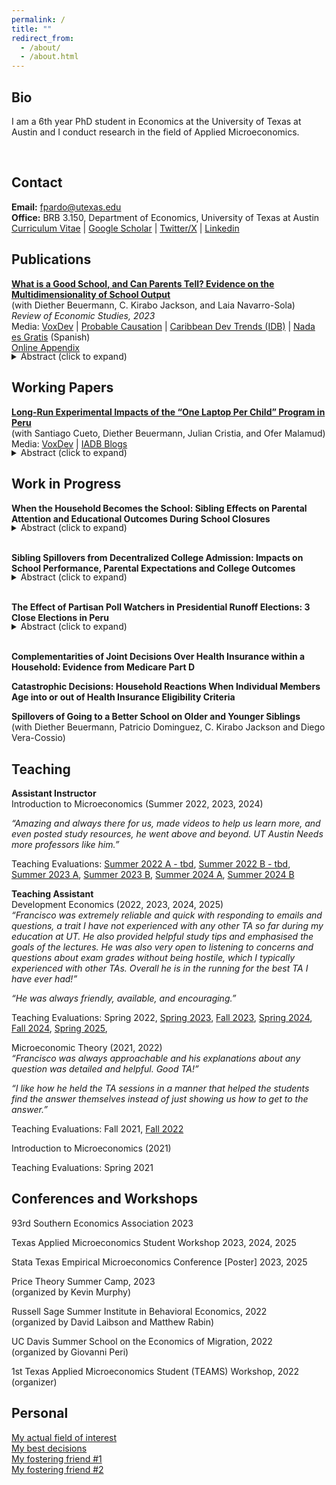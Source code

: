 ```yaml
---
permalink: /
title: ""
redirect_from:
  - /about/
  - /about.html
---
```


Bio
------

I am a 6th year PhD student in Economics at the University of Texas at Austin and I conduct research in the field of Applied Microeconomics. 
<!--You can reach me at *fpardo@utexas.edu*.-->
<br> 

Contact
------
**Email:** fpardo@utexas.edu  
**Office:** BRB 3.150, Department of Economics, University of Texas at Austin  
[Curriculum Vitae](http://francisco-pardo-pajuelo.github.io/files/CV_Francisco_Pardo_Pajuelo.pdf) | [Google Scholar](https://scholar.google.com/citations?user=zCcj60wAAAAJ&hl=en&authuser=2) | [Twitter/X](https://x.com/franciscopardop) | [Linkedin](https://www.linkedin.com/in/francisco-pardo-pajuelo/)
<!-- @franciscopardop -->
<!--* **GitHub:** [francisco-pardo-pajuelo](https://github.com/francisco-pardo-pajuelo) -->
<!--* **LinkedIn:** [your_linkedin](https://www.linkedin.com/in/francisco-pardo-pajuelo/) -->

<!--
---
permalink: /
title: "Francisco Pardo Pajuelo"
excerpt: "About me"
author_profile: true
redirect_from: 
  - /about/
  - /about.html
---
-->



Publications
------

**[What is a Good School, and Can Parents Tell? Evidence on the Multidimensionality of School Output](http://francisco-pardo-pajuelo.github.io/files/beuermann_et_al_2022_What_is_a_good_school.pdf)**  
(with Diether Beuermann, C. Kirabo Jackson, and Laia Navarro-Sola)   
*Review of Economic Studies, 2023*  
Media: [VoxDev](https://voxdev.org/topic/education/multidimensionality-school-choice-evidence-trinidad-and-tobago) | [Probable Causation](https://www.probablecausation.com/podcasts/episode-82-kirabo-jackson) | [Caribbean Dev Trends (IDB)](https://blogs.iadb.org/caribbean-dev-trends/en/do-test-scores-determine-school-quality/) | [Nada es Gratis](https://nadaesgratis.es/admin/determinan-las-puntuaciones-en-los-examenes-estandardizados-la-calidad-de-las-escuelas) (Spanish)  
[Online Appendix](http://francisco-pardo-pajuelo.io/files/beuermann_et_al_2022_What_is_a_good_school_APPENDIX.pdf)
<div style="margin-top: -1.2em;">
  <details>
    <summary>Abstract (click to expand)</summary>
    <div>
      <p>To explore whether schools’ causal impacts on test scores measure their overall impact on students, we exploit plausibly exogenous school assignments and data from Trinidad and Tobago to estimate the causal impacts of individual schools on several outcomes. Schools’ impacts on high-stakes tests are weakly related to impacts on important outcomes such as arrests, dropout, teen motherhood, and formal labor-market participation. To examine if parents’ school preferences are related to these causal impacts, we link them to parents’ ranked lists of schools and employ discrete-choice models to infer preferences for schools. Parents choose schools that improve high-stakes tests even conditional on peer quality and average outcomes. Parents also choose schools that reduce criminality and teen motherhood, and increase labor-market participation. School choices among parents of low-achieving students are relatively more strongly related to schools’ impacts on non-test-score outcomes, while the opposite is true for parents of high-achieving students. These results suggest that evaluations based solely on test scores may be misleading about the benefits of school choice (particularity for low-achieving students), and education interventions more broadly.</p>
    </div>
  </details>
</div>

Working Papers
------
[**Long-Run Experimental Impacts of the “One Laptop Per Child” Program in Peru**](https://publications.iadb.org/publications/english/document/Laptops-in-the-Long-Run-Evidence-from-the-One-Laptop-per-Child-Program-in-Rural-Peru.pdf)  
(with Santiago Cueto, Diether Beuermann, Julian Cristia, and Ofer Malamud)  
Media: [VoxDev](https://www.voxdev.org/topic/education/one-laptop-child-lessons-long-term-follow) | [IADB Blogs](https://blogs.iadb.org/ideas-matter/en/handing-out-laptops-is-not-enough-to-improve-student-learning/)   
<div style="margin-top: -1.2em;">
  <details>
    <summary>Abstract (click to expand)</summary>
    <div>
      <p>This paper examines a large-scale randomized evaluation of the One Laptop Per Child (OLPC) program in 531 rural primary schools, as implemented by Peru starting in 2009. We use administrative data on academic achievement and grade progression through 2019 to estimate the long-run effects of greater computer access on i) school performance over time and ii) students’ educational trajectories from primary school to university. Results suggest negative effects on grade progression and no improvement in academic achievement for treated schools over time. In turn, treated students had lower on-time primary and secondary completion, no higher academic achievement in secondary school, and no significant differences in university enrollment. Survey data from 2013 indicate that computer access significantly improved students’ computer skills but not their cognitive skills; treated teachers received some training but did not improve their digital skills and showed limited use of technology in classrooms, suggesting the need for additional pedagogical support.</p>
    </div>
  </details>
</div>

Work in Progress
------

**When the Household Becomes the School: Sibling Effects on Parental Attention and Educational Outcomes During School Closures**  
<!--***Job Market Paper*** -->
<div style="margin-top: -1.2em;">
  <details>
    <summary>Abstract (click to expand)</summary>
    <div>
      <p>This paper examines how family structure affects educational outcomes when unexpected shocks dramatically increase parental time requirements for children's learning. Using administrative and survey data from Peru, I employ a difference-in-differences strategy that compares children with siblings to only children before, during, and after school closures caused by Covid-19. Students with siblings experienced significantly larger learning losses of up to 0.06 standard deviations in GPA and 0.17 standard deviations in standardized exams, with effects intensifying as the number of siblings increased. These differential impacts persist after schools reopened and appear across diverse subpopulations. Evidence points to parental time constraints as the primary mechanism. Effects are largest during primary education when parental investment matters the most and in families with higher socio-economic resources who tend to spend more time with their children. Households without PC or phone with internet show similar results which suggests siblings are not competing for access to resources. Regression discontinuity and IV approaches provide further evidence of the negative cost of increased childcare and family size. Consistent with these results, parents of students with siblings also reduced their expectations that their children will achieve higher education by up to 3.2 percentage points. Overall, these findings reveal fundamental insights about family resource allocation under stress. When external education support disappears, the dilution of parental time across multiple children creates substantial disadvantages for larger families.</p>
    </div>
  </details>
</div>
<br>

**Sibling Spillovers from Decentralized College Admission: Impacts on School Performance, Parental Expectations and College Outcomes** 
<div style="margin-top: -1.2em;">
  <details>
    <summary>Abstract (click to expand)</summary>
    <div>
      <p>Family and social networks play a critical role in shaping educational decisions, with sibling influence being particularly significant. This paper examines the spillover effects of older siblings’ college admission on the educational trajectories of their younger siblings, from school performance and completion to college application decisions and outcomes during both the admissions process and college attendance. I leverage admission cutoffs in Peru’s decentralized public college system, where each institution administers its own entrance exam and application process, to isolate exogenous variation in college entry. The results show that younger siblings improve their academic performance in school and are significantly more likely to apply to four-year colleges when an older sibling is admitted. Using complementary survey data, I find that increased parental expectations are a key channel driving these effects. These findings suggest that in environments where college access is limited and admission processes are complex, siblings play an especially important role in bridging information gaps and serving as aspirational role models.</p>
    </div>
  </details>
</div>
<br>

**The Effect of Partisan Poll Watchers in Presidential Runoff Elections: 3 Close Elections in Peru**
<div style="margin-top: -1.2em;">
  <details>
    <summary>Abstract (click to expand)</summary>
    <div>
      <p>The legitimacy of election results is key to democracy and political stability and party poll watchers play an important role in this. I study elections in Peru, where parties are allowed to assign poll watchers to monitor the electoral process and vote count. I find effects of up to 0.3 percentage points on the vote margin, significant in an election won by less than 0.5%. I also find evidence of smaller but significant cross-party effects and poll watchers' effect cancel each other out when both are present. Once I control for site-fixed effects, poll watchers assignment behaves as if random which is tested using results from a first round two months earlier with the same group of voters but no poll watchers. Finally, the results are consistent with poll watchers influencing invalid votes, especially by making votes for their party count. There is some suggestive evidence that poll watchers playing a role in preventing fraud when in areas dominated by the rival party.</p>
    </div>
  </details>
</div>
<br>

**Complementarities of Joint Decisions Over Health Insurance within a Household: Evidence from Medicare Part D**

**Catastrophic Decisions: Household Reactions When Individual Members Age into or out of Health Insurance Eligibility Criteria**

**Spillovers of Going to a Better School on Older and Younger Siblings**  
(with Diether Beuermann, Patricio Dominguez, C. Kirabo Jackson and Diego Vera-Cossio)  

<!--
TEST
<details>
  <summary>Abstract (click to expand)</summary>
  <div>
    <p> Text1 </p>
  </div>
</details>  
<br>
TEST2
<details><summary>Abstract (click to expand)</summary><div>text2</div></details>
<br>
-->

Teaching
------

<!--
http://francisco-pardo-pajuelo.io/files/4_Teaching_Reports/.pdf
-->


**Assistant Instructor**  
Introduction to Microeconomics (Summer 2022, 2023, 2024)

*“Amazing and always there for us, made videos to help us learn more, and even posted study resources, he went above and beyond. UT Austin Needs more professors like him.”*

Teaching Evaluations: [Summer 2022 A - tbd](...), [Summer 2022 B - tbd](...), [Summer 2023 A](http://francisco-pardo-pajuelo.io/files/4_Teaching_Reports/Introduction_Microeconomics_Summer_2023_A.pdf), [Summer 2023 B](http://francisco-pardo-pajuelo.io/files/4_Teaching_Reports/Introduction_Microeconomics_Summer_2023_B.pdf), [Summer 2024 A](http://francisco-pardo-pajuelo.io/files/4_Teaching_Reports/Introduction_Microeconomics_Summer_2024_A.pdf), [Summer 2024 B](http://francisco-pardo-pajuelo.io/files/4_Teaching_Reports/Introduction_Microeconomics_Summer_2024_B.pdf)

**Teaching Assistant**   
Development Economics (2022, 2023, 2024, 2025)   
*“Francisco was extremely reliable and quick with responding to emails and questions, a trait I have not experienced with any other TA so far during my education at UT. He also provided helpful study tips and emphasised the goals of the lectures. He was also very open to listening to concerns and questions about exam grades without being hostile, which I typically experienced with other TAs. Overall he is in the running for the best TA I have ever had!”* 

*“He was always friendly, available, and encouraging.”*

Teaching Evaluations: Spring 2022, [Spring 2023](http://francisco-pardo-pajuelo.io/files/4_Teaching_Reports/Development_Economics_Spring_2023.pdf), [Fall 2023](http://francisco-pardo-pajuelo.io/files/4_Teaching_Reports/Development_Economics_Fall_2023.pdf), [Spring 2024](http://francisco-pardo-pajuelo.io/files/4_Teaching_Reports/Development_Economics_Spring_2024.pdf), [Fall 2024](http://francisco-pardo-pajuelo.io/files/4_Teaching_Reports/Development_Economics_Fall_2024.pdf), [Spring 2025](http://francisco-pardo-pajuelo.io/files/4_Teaching_Reports/Development_Economics_Spring_2025.pdf),

Microeconomic Theory (2021, 2022)   
*“Francisco was always approachable and his explanations about any question was detailed and helpful. Good TA!”*

*“I like how he held the TA sessions in a manner that helped the students find the answer themselves instead of just showing us how
to get to the answer.”* 

Teaching Evaluations: Fall 2021, [Fall 2022](http://francisco-pardo-pajuelo.io/files/4_Teaching_Reports/Microeconomic_Theory_Fall_2022.pdf)

Introduction to Microeconomics (2021)

Teaching Evaluations: Spring 2021

Conferences and Workshops
------
93rd Southern Economics Association 2023  

Texas Applied Microeconomics Student Workshop 2023, 2024, 2025  

Stata Texas Empirical Microeconomics Conference [Poster] 2023, 2025  

Price Theory Summer Camp, 2023  
(organized by Kevin Murphy)  

Russell Sage Summer Institute in Behavioral Economics, 2022  
(organized by David Laibson and Matthew Rabin)   

UC Davis Summer School on the Economics of Migration, 2022  
(organized by Giovanni Peri)

1st Texas Applied Microeconomics Student (TEAMS) Workshop, 2022   
(organizer)   

Personal
------

[My actual field of interest](http://francisco-pardo-pajuelo.github.io/images/soccer.jpg)  
[My best decisions](http://francisco-pardo-pajuelo.github.io/images/loves.jpg)  
[My fostering friend #1](http://francisco-pardo-pajuelo.github.io/images/bibi.jpg)  
[My fostering friend #2](http://francisco-pardo-pajuelo.github.io/images/rocky.jpg) 
<!--[My time in Austin (bbq)](http://francisco-pardo-pajuelo.github.io/images/pardo_h_street_edit_lq.jpg) -->









